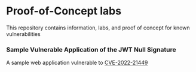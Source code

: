 # Proof-of-Concept labs
This repository contains information, labs, and proof of concept for known vulnerabilities

### Sample Vulnerable Application of the JWT Null Signature
A sample web application vulnerable to [CVE-2022-21449](https://neilmadden.blog/2022/04/19/psychic-signatures-in-java/)
